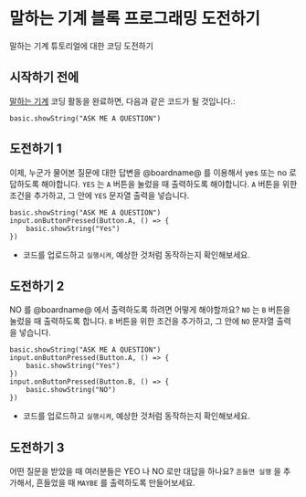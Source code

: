 # 말하는 기계 블록 프로그래밍 도전하기

말하는 기계 튜토리얼에 대한 코딩 도전하기

## 시작하기 전에

[말하는 기계](/lessons/answering-machine/activity) 코딩 활동을 완료하면, 다음과 같은 코드가 될 것입니다.:

```blocks
basic.showString("ASK ME A QUESTION")
```

## 도전하기 1

이제, 누군가 물어본 질문에 대한 답변을 @boardname@ 를 이용해서 yes 또는 no 로 답하도록 해야합니다. `YES` 는 `A` 버튼을 눌렀을 때 출력하도록 해야합니다. `A` 버튼을 위한 조건을 추가하고, 그 안에 `YES` 문자열 출력을 넣습니다.

```blocks
basic.showString("ASK ME A QUESTION")
input.onButtonPressed(Button.A, () => {
    basic.showString("Yes")
})
```

* 코드를 업로드하고 `실행시켜`, 예상한 것처럼 동작하는지 확인해보세요.

## 도전하기 2

NO 를 @boardname@ 에서 출력하도록 하려면 어떻게 해야할까요? `NO` 는 `B` 버튼을 눌렀을 때 출력하도록 합니다. `B` 버튼을 위한 조건을 추가하고, 그 안에 `NO` 문자열 출력을 넣습니다.

```blocks
basic.showString("ASK ME A QUESTION")
input.onButtonPressed(Button.A, () => {
    basic.showString("Yes")
})
input.onButtonPressed(Button.B, () => {
    basic.showString("NO")
})

```

* 코드를 업로드하고 `실행시켜`, 예상한 것처럼 동작하는지 확인해보세요.

## 도전하기 3

어떤 질문을 받았을 때 여러분들은 YEO 나 NO 로만 대답을 하나요? `흔들면 실행` 을 추가해서, 흔들었을 때 `MAYBE` 를 출력하도록 만들어보세요.